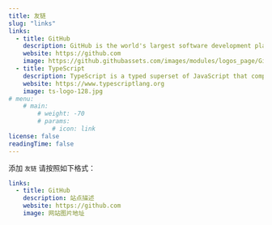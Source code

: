 ```yaml
---
title: 友链
slug: "links"
links:
  - title: GitHub
    description: GitHub is the world's largest software development platform.
    website: https://github.com
    image: https://github.githubassets.com/images/modules/logos_page/GitHub-Mark.png
  - title: TypeScript
    description: TypeScript is a typed superset of JavaScript that compiles to plain JavaScript.
    website: https://www.typescriptlang.org
    image: ts-logo-128.jpg
# menu:
    # main: 
        # weight: -70
        # params:
            # icon: link
license: false
readingTime: false
---
```


添加 `友链` 请按照如下格式：

```yaml
links:
  - title: GitHub
    description: 站点描述
    website: https://github.com
    image: 网站图片地址
```
